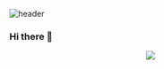 ![header](https://capsule-render.vercel.app/api?type=cylinder&color=auto&height=150&section=header&text=Hi%20!%20I'm%20Minyeong&fontSize=35)

### Hi there 👋
<div align="center">
	<img src="https://img.shields.io/badge/4chan-#006600?style=flat&logo=4chan&logoColor=white" />
</div>
<!--
**cmy0550/cmy0550** is a ✨ _special_ ✨ repository because its `README.md` (this file) appears on your GitHub profile.

Here are some ideas to get you started:

- 🔭 I’m currently working on ...
- 🌱 I’m currently learning ...
- 👯 I’m looking to collaborate on ...
- 🤔 I’m looking for help with ...
- 💬 Ask me about ...
- 📫 How to reach me: ...
- 😄 Pronouns: ...
- ⚡ Fun fact: ...
-->
